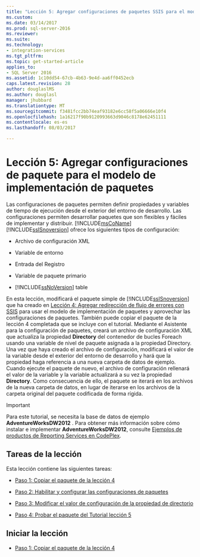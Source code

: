 ```yaml
---
title: "Lección 5: Agregar configuraciones de paquetes SSIS para el modelo de implementación de paquete | Documentos de Microsoft"
ms.custom: 
ms.date: 03/14/2017
ms.prod: sql-server-2016
ms.reviewer: 
ms.suite: 
ms.technology:
- integration-services
ms.tgt_pltfrm: 
ms.topic: get-started-article
applies_to:
- SQL Server 2016
ms.assetid: 1c10dd54-67cb-4b63-9e4d-aa6ff0452ecb
caps.latest.revision: 28
author: douglaslMS
ms.author: douglasl
manager: jhubbard
ms.translationtype: MT
ms.sourcegitcommit: f3481fcc2bb74eaf93182e6cc58f5a06666e10f4
ms.openlocfilehash: 1a16217f90b9120993663d9046c8178e62451111
ms.contentlocale: es-es
ms.lasthandoff: 08/03/2017

---
```

# <a name="lesson-5-add-ssis-package-configurations-for-the-package-deployment-model"></a>Lección 5: Agregar configuraciones de paquete para el modelo de implementación de paquetes
Las configuraciones de paquetes permiten definir propiedades y variables de tiempo de ejecución desde el exterior del entorno de desarrollo. Las configuraciones permiten desarrollar paquetes que son flexibles y fáciles de implementar y distribuir. [!INCLUDE[msCoName](../includes/msconame-md.md)][!INCLUDE[ssISnoversion](../includes/ssisnoversion-md.md)] ofrece los siguientes tipos de configuración:  
  
-   Archivo de configuración XML  
  
-   Variable de entorno  
  
-   Entrada del Registro  
  
-   Variable de paquete primario  
  
-   [!INCLUDE[ssNoVersion](../includes/ssnoversion-md.md)] table  
  
En esta lección, modificará el paquete simple de [!INCLUDE[ssISnoversion](../includes/ssisnoversion-md.md)] que ha creado en [Lección 4: Agregar redirección de flujo de errores con SSIS](../integration-services/lesson-4-add-error-flow-redirection-with-ssis.md) para usar el modelo de implementación de paquetes y aprovechar las configuraciones de paquetes. También puede copiar el paquete de la lección 4 completada que se incluye con el tutorial. Mediante el Asistente para la configuración de paquetes, creará un archivo de configuración XML que actualiza la propiedad **Directory** del contenedor de bucles Foreach usando una variable de nivel de paquete asignada a la propiedad Directory. Una vez que haya creado el archivo de configuración, modificará el valor de la variable desde el exterior del entorno de desarrollo y hará que la propiedad haga referencia a una nueva carpeta de datos de ejemplo. Cuando ejecute el paquete de nuevo, el archivo de configuración rellenará el valor de la variable y la variable actualizará a su vez la propiedad **Directory**. Como consecuencia de ello, el paquete se iterará en los archivos de la nueva carpeta de datos, en lugar de iterarse en los archivos de la carpeta original del paquete codificada de forma rígida.  
  
> [!IMPORTANT]  
> Para este tutorial, se necesita la base de datos de ejemplo **AdventureWorksDW2012** . Para obtener más información sobre cómo instalar e implementar **AdventureWorksDW2012**, consulte [Ejemplos de productos de Reporting Services en CodePlex](http://go.microsoft.com/fwlink/p/?LinkID=526910).  
  
## <a name="lesson-tasks"></a>Tareas de la lección  
Esta lección contiene las siguientes tareas:  
  
-   [Paso 1: Copiar el paquete de la lección 4](../integration-services/lesson-5-1-copying-the-lesson-4-package.md)  
  
-   [Paso 2: Habilitar y configurar las configuraciones de paquetes](../integration-services/lesson-5-2-enabling-and-configuring-package-configurations.md)  
  
-   [Paso 3: Modificar el valor de configuración de la propiedad de directorio](../integration-services/lesson-5-3-modifying-the-directory-property-configuration-value.md)  
  
-   [Paso 4: Probar el paquete del Tutorial lección 5](../integration-services/lesson-5-4-testing-the-lesson-5-tutorial-package.md)  
  
## <a name="start-the-lesson"></a>Iniciar la lección  
  
-   [Paso 1: Copiar el paquete de la lección 4](../integration-services/lesson-5-1-copying-the-lesson-4-package.md)  
  
  
  

